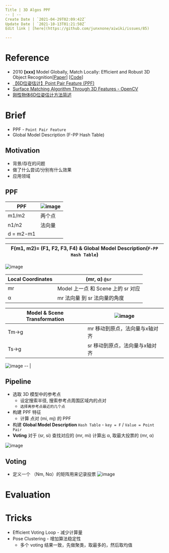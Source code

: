 ```yaml
---
Title | 3D Algos PPF
-- | --
Create Date | `2021-04-29T02:09:42Z`
Update Date | `2021-10-13T01:21:50Z`
Edit link | [here](https://github.com/junxnone/aiwiki/issues/85)

---
```

# Reference
- 2010 **[xxx]** Model Globally, Match Locally: Efficient and Robust 3D Object Recognition[[Paper](http://campar.in.tum.de/pub/drost2010CVPR/drost2010CVPR.pdf)] [[Code]()]
- [【6D位姿估计】Point Pair Feature (PPF)](https://zhuanlan.zhihu.com/p/94952276)
- [Surface Matching Algorithm Through 3D Features - OpenCV](https://docs.opencv.org/3.0-beta/modules/surface_matching/doc/surface_matching.html)
- [刚性物体6D位姿估计方法简述](https://www.hanchine.com/newInfo_131.html)


# Brief
- PPF - `Point Pair Feature`
- Global Model Description (F-PP Hash Table)



## Motivation
- 背景/存在的问题
- 做了什么尝试/分别有什么效果
- 应用领域

## PPF

PPF | ![image](https://user-images.githubusercontent.com/2216970/116505480-94143580-a8ed-11eb-93fd-1b5c0d500114.png)
-- | --
m1/m2 | 两个点
n1/n2 | 法向量
d = m2-m1 | 


F(m1, m2)= (F1, F2, F3, F4)    &   **Global Model Description(`F-PP Hash Table`)** | 
-- | 
![image](https://user-images.githubusercontent.com/2216970/116506313-96778f00-a8ef-11eb-8f18-ccad36ebc7bf.png)

Local Coordinates | (mr, α) `@sr`
-- | --
mr | Model 上一点  和 Scene 上的 sr 对应
α | mr 法向量 到 sr 法向量的角度

Model & Scene Transformation | ![image](https://user-images.githubusercontent.com/2216970/116509056-35eb5080-a8f5-11eb-9a68-81a3c636fd15.png)
-- | --
Tm->g | mr 移动到原点，法向量与x轴对齐 
Ts->g |  sr 移动到原点，法向量与x轴对齐

![image](https://user-images.githubusercontent.com/2216970/116509077-3f74b880-a8f5-11eb-8ea8-64d2c1ceba19.png)
-- |

## Pipeline
- 选取 3D 模型中的参考点
  - 设定搜索半径, 搜索参考点周围区域内的点对
  - `选择离参考点最近的几个点`
- 构建 PPF 特征
  - 计算 点对 (mi, mj) 的 PPF
- 构建 **Global Model Description** `Hash Table` - `key = F` / `Value = Point Pair`
- **Voting** 对于 (sr, si) 查找对应的 (mr, mi) 计算出 α, 取最大投票的 (mr, α)


![image](https://user-images.githubusercontent.com/2216970/116495688-fa8d5980-a8d5-11eb-8bf9-52409dda0db5.png)

## Voting
- 定义一个 （Nm, Nα）的矩阵用来记录投票
![image](https://user-images.githubusercontent.com/2216970/116511829-9ed4c780-a8f9-11eb-93b0-6fadb38045ac.png)

# Evaluation

# Tricks
- Efficient Voting Loop - 减少计算量
- Pose Clustering - 增加算法稳定性
  - 多个  voting 结果一致，先做聚类，取最多的，然后取均值
